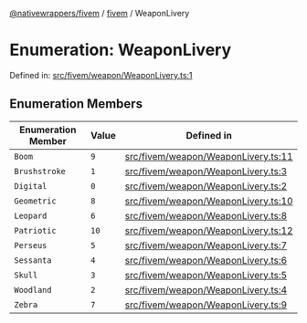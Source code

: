[@nativewrappers/fivem](../../README.md) / [fivem](../README.md) / WeaponLivery

# Enumeration: WeaponLivery

Defined in: [src/fivem/weapon/WeaponLivery.ts:1](https://github.com/nativewrappers/nativewrappers/blob/99c881fe3bb9acc58d25c55399e7f11bef9ab7c6/src/fivem/weapon/WeaponLivery.ts#L1)

## Enumeration Members

| Enumeration Member | Value | Defined in |
| ------ | ------ | ------ |
| <a id="boom"></a> `Boom` | `9` | [src/fivem/weapon/WeaponLivery.ts:11](https://github.com/nativewrappers/nativewrappers/blob/99c881fe3bb9acc58d25c55399e7f11bef9ab7c6/src/fivem/weapon/WeaponLivery.ts#L11) |
| <a id="brushstroke"></a> `Brushstroke` | `1` | [src/fivem/weapon/WeaponLivery.ts:3](https://github.com/nativewrappers/nativewrappers/blob/99c881fe3bb9acc58d25c55399e7f11bef9ab7c6/src/fivem/weapon/WeaponLivery.ts#L3) |
| <a id="digital"></a> `Digital` | `0` | [src/fivem/weapon/WeaponLivery.ts:2](https://github.com/nativewrappers/nativewrappers/blob/99c881fe3bb9acc58d25c55399e7f11bef9ab7c6/src/fivem/weapon/WeaponLivery.ts#L2) |
| <a id="geometric"></a> `Geometric` | `8` | [src/fivem/weapon/WeaponLivery.ts:10](https://github.com/nativewrappers/nativewrappers/blob/99c881fe3bb9acc58d25c55399e7f11bef9ab7c6/src/fivem/weapon/WeaponLivery.ts#L10) |
| <a id="leopard"></a> `Leopard` | `6` | [src/fivem/weapon/WeaponLivery.ts:8](https://github.com/nativewrappers/nativewrappers/blob/99c881fe3bb9acc58d25c55399e7f11bef9ab7c6/src/fivem/weapon/WeaponLivery.ts#L8) |
| <a id="patriotic"></a> `Patriotic` | `10` | [src/fivem/weapon/WeaponLivery.ts:12](https://github.com/nativewrappers/nativewrappers/blob/99c881fe3bb9acc58d25c55399e7f11bef9ab7c6/src/fivem/weapon/WeaponLivery.ts#L12) |
| <a id="perseus"></a> `Perseus` | `5` | [src/fivem/weapon/WeaponLivery.ts:7](https://github.com/nativewrappers/nativewrappers/blob/99c881fe3bb9acc58d25c55399e7f11bef9ab7c6/src/fivem/weapon/WeaponLivery.ts#L7) |
| <a id="sessanta"></a> `Sessanta` | `4` | [src/fivem/weapon/WeaponLivery.ts:6](https://github.com/nativewrappers/nativewrappers/blob/99c881fe3bb9acc58d25c55399e7f11bef9ab7c6/src/fivem/weapon/WeaponLivery.ts#L6) |
| <a id="skull"></a> `Skull` | `3` | [src/fivem/weapon/WeaponLivery.ts:5](https://github.com/nativewrappers/nativewrappers/blob/99c881fe3bb9acc58d25c55399e7f11bef9ab7c6/src/fivem/weapon/WeaponLivery.ts#L5) |
| <a id="woodland"></a> `Woodland` | `2` | [src/fivem/weapon/WeaponLivery.ts:4](https://github.com/nativewrappers/nativewrappers/blob/99c881fe3bb9acc58d25c55399e7f11bef9ab7c6/src/fivem/weapon/WeaponLivery.ts#L4) |
| <a id="zebra"></a> `Zebra` | `7` | [src/fivem/weapon/WeaponLivery.ts:9](https://github.com/nativewrappers/nativewrappers/blob/99c881fe3bb9acc58d25c55399e7f11bef9ab7c6/src/fivem/weapon/WeaponLivery.ts#L9) |
